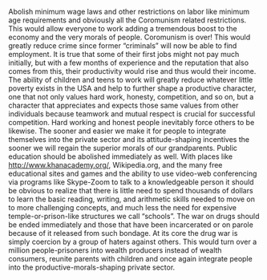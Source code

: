 
Abolish minimum wage laws and other restrictions on labor like minimum age requirements and obviously all the Coromunism related restrictions. This would allow everyone to work adding a tremendous boost to the economy and the very morals of people. Coromunism is over! This would greatly reduce crime since former “criminals” will now be able to find employment. It is true that some of their first jobs might not pay much initially, but with a few months of experience and the reputation that also comes from this, their productivity would rise and thus would their income. The ability of children and teens to work will greatly reduce whatever little poverty exists in the USA and help to further shape a productive character, one that not only values hard work, honesty, competition, and so on, but a character that appreciates and expects those same values from other individuals because teamwork and mutual respect is crucial for successful competition. Hard working and honest people inevitably force others to be likewise. The sooner and easier we make it for people to integrate themselves into the private sector and its attitude-shaping incentives the sooner we will regain the superior morals of our grandparents. Public education should be abolished immediately as well. With places like http://www.khanacademy.org/, Wikipedia.org, and the many free educational sites and games and the ability to use video-web conferencing via programs like Skype-Zoom to talk to a knowledgeable person it should be obvious to realize that there is little need to spend thousands of dollars to learn the basic reading, writing, and arithmetic skills needed to move on to more challenging concepts, and much less the need for expensive temple-or-prison-like structures we call “schools”. The war on drugs should be ended immediately and those that have been incarcerated or on parole because of it released from such bondage. At its core the drug war is simply coercion by a group of haters against others. This would turn over a million people-prisoners into wealth producers instead of wealth consumers, reunite parents with children and once again integrate people into the productive-morals-shaping private sector. 

